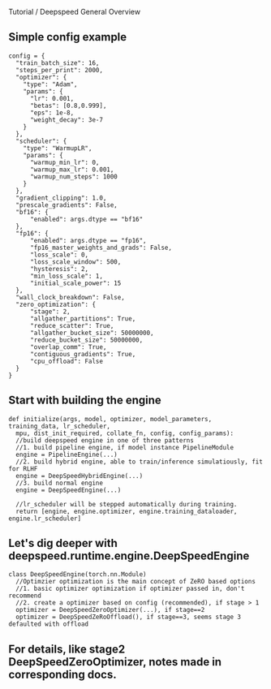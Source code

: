 Tutorial / Deepspeed General Overview


## Simple config example
    config = {
      "train_batch_size": 16,
      "steps_per_print": 2000,
      "optimizer": {
        "type": "Adam",
        "params": {
          "lr": 0.001,
          "betas": [0.8,0.999],
          "eps": 1e-8,
          "weight_decay": 3e-7
        }
      },
      "scheduler": {
        "type": "WarmupLR",
        "params": {
          "warmup_min_lr": 0,
          "warmup_max_lr": 0.001,
          "warmup_num_steps": 1000
        }
      },
      "gradient_clipping": 1.0,
      "prescale_gradients": False,
      "bf16": {
          "enabled": args.dtype == "bf16"
      },
      "fp16": {
          "enabled": args.dtype == "fp16",
          "fp16_master_weights_and_grads": False,
          "loss_scale": 0,
          "loss_scale_window": 500,
          "hysteresis": 2,
          "min_loss_scale": 1,
          "initial_scale_power": 15
      },
      "wall_clock_breakdown": False,
      "zero_optimization": {
          "stage": 2,
          "allgather_partitions": True,
          "reduce_scatter": True,
          "allgather_bucket_size": 50000000,
          "reduce_bucket_size": 50000000,
          "overlap_comm": True,
          "contiguous_gradients": True,
          "cpu_offload": False
      }
    }


## Start with building the engine
    def initialize(args, model, optimizer, model_parameters, training_data, lr_scheduler, 
      mpu, dist_init_required, collate_fn, config, config_params):
      //build deepspeed engine in one of three patterns 
      //1. build pipeline engine, if model instance PipelineModule
      engine = PipelineEngine(...)
      //2. build hybrid engine, able to train/inference simulatiously, fit for RLHF
      engine = DeepSpeedHybridEngine(...)
      //3. build normal engine
      engine = DeepSpeedEngine(...)

      //lr_scheduler will be stepped automatically during training.
      return [engine, engine.optimizer, engine.training_dataloader, engine.lr_scheduler]

## Let's dig deeper with deepspeed.runtime.engine.DeepSpeedEngine
    class DeepSpeedEngine(torch.nn.Module)
      //Optimzier optimization is the main concept of ZeRO based options
      //1. basic optimizer optimization if optimizer passed in, don't recommend
      //2. create a optimizer based on config (recommended), if stage > 1
      optimizer = DeepSpeedZeroOptimizer(...), if stage==2
      optimizer = DeepSpeedZeRoOffload(), if stage==3, seems stage 3 defaulted with offload
  
   
  
## For details, like stage2 DeepSpeedZeroOptimizer, notes made in corresponding docs.
